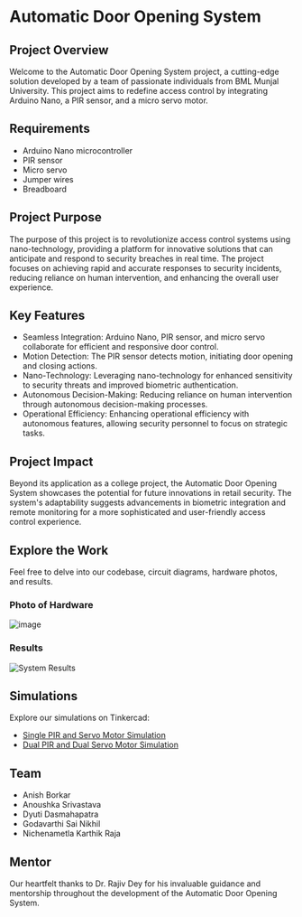 # Automatic Door Opening System

## Project Overview

Welcome to the Automatic Door Opening System project, a cutting-edge solution developed by a team of passionate individuals from BML Munjal University. This project aims to redefine access control by integrating Arduino Nano, a PIR sensor, and a micro servo motor.

## Requirements

- Arduino Nano microcontroller
- PIR sensor
- Micro servo
- Jumper wires
- Breadboard

## Project Purpose

The purpose of this project is to revolutionize access control systems using nano-technology, providing a platform for innovative solutions that can anticipate and respond to security breaches in real time. The project focuses on achieving rapid and accurate responses to security incidents, reducing reliance on human intervention, and enhancing the overall user experience.

## Key Features

- Seamless Integration: Arduino Nano, PIR sensor, and micro servo collaborate for efficient and responsive door control.
- Motion Detection: The PIR sensor detects motion, initiating door opening and closing actions.
- Nano-Technology: Leveraging nano-technology for enhanced sensitivity to security threats and improved biometric authentication.
- Autonomous Decision-Making: Reducing reliance on human intervention through autonomous decision-making processes.
- Operational Efficiency: Enhancing operational efficiency with autonomous features, allowing security personnel to focus on strategic tasks.

## Project Impact

Beyond its application as a college project, the Automatic Door Opening System showcases the potential for future innovations in retail security. The system's adaptability suggests advancements in biometric integration and remote monitoring for a more sophisticated and user-friendly access control experience.

## Explore the Work

Feel free to delve into our codebase, circuit diagrams, hardware photos, and results.

### Photo of Hardware
![image](https://github.com/SaiNikhil0904/Automatic-Door-Opening-System/assets/98106917/77057b08-b6f0-49b2-8eb2-5d237010e2f3)

### Results
![System Results](https://github.com/SaiNikhil0904/Automatic-Door-Opening-System/assets/98106917/f2ea023b-7e23-477b-85b9-39382a0f5b1a)

## Simulations

Explore our simulations on Tinkercad:
- [Single PIR and Servo Motor Simulation](https://www.tinkercad.com/things/lqNu4vK6M1z-iot-project)
- [Dual PIR and Dual Servo Motor Simulation](https://www.tinkercad.com/things/cUZ8jyWuyVI-iotproject)

## Team

- Anish Borkar
- Anoushka Srivastava
- Dyuti Dasmahapatra 
- Godavarthi Sai Nikhil
- Nichenametla Karthik Raja

## Mentor

Our heartfelt thanks to Dr. Rajiv Dey for his invaluable guidance and mentorship throughout the development of the Automatic Door Opening System.


